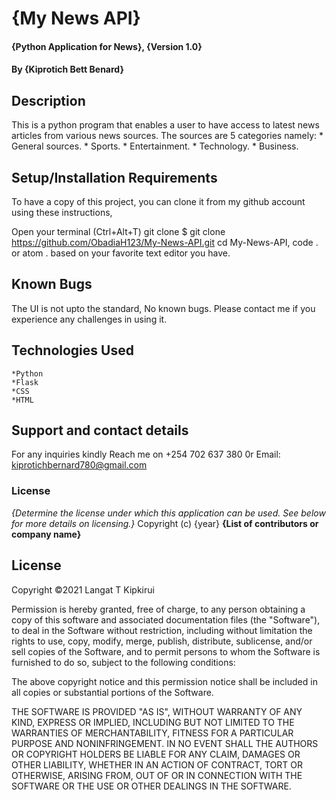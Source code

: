 # {My News API}
#### {Python Application for News}, {Version 1.0}
#### By **{Kiprotich Bett Benard}**
## Description
This is a python program that enables a user to have access to latest news articles from various news sources. The sources are 5 categories namely:
    * General sources.
    * Sports.
    * Entertainment.
    * Technology.
    * Business.
## Setup/Installation Requirements
To have a copy of this project, you can clone it from my github account using these instructions,

Open your terminal (Ctrl+Alt+T) git clone $ git clone https://github.com/ObadiaH123/My-News-API.git cd My-News-API, code . or atom . based on your favorite text editor you have.
## Known Bugs
The UI is not upto the standard, No known bugs. Please contact me if you experience any challenges in using it.
## Technologies Used
    *Python
    *Flask
    *CSS
    *HTML

## Support and contact details
For any inquiries kindly Reach me on +254 702 637 380 0r Email: kiprotichbernard780@gmail.com
### License
*{Determine the license under which this application can be used.  See below for more details on licensing.}*
Copyright (c) {year} **{List of contributors or company name}**

## License
Copyright ©2021 Langat T Kipkirui

Permission is hereby granted, free of charge, to any person obtaining a copy of this software and associated documentation files (the "Software"), to deal in the Software without restriction, including without limitation the rights to use, copy, modify, merge, publish, distribute, sublicense, and/or sell copies of the Software, and to permit persons to whom the Software is furnished to do so, subject to the following conditions:

The above copyright notice and this permission notice shall be included in all copies or substantial portions of the Software.

THE SOFTWARE IS PROVIDED "AS IS", WITHOUT WARRANTY OF ANY KIND, EXPRESS OR IMPLIED, INCLUDING BUT NOT LIMITED TO THE WARRANTIES OF MERCHANTABILITY, FITNESS FOR A PARTICULAR PURPOSE AND NONINFRINGEMENT. IN NO EVENT SHALL THE AUTHORS OR COPYRIGHT HOLDERS BE LIABLE FOR ANY CLAIM, DAMAGES OR OTHER LIABILITY, WHETHER IN AN ACTION OF CONTRACT, TORT OR OTHERWISE, ARISING FROM, OUT OF OR IN CONNECTION WITH THE SOFTWARE OR THE USE OR OTHER DEALINGS IN THE SOFTWARE.